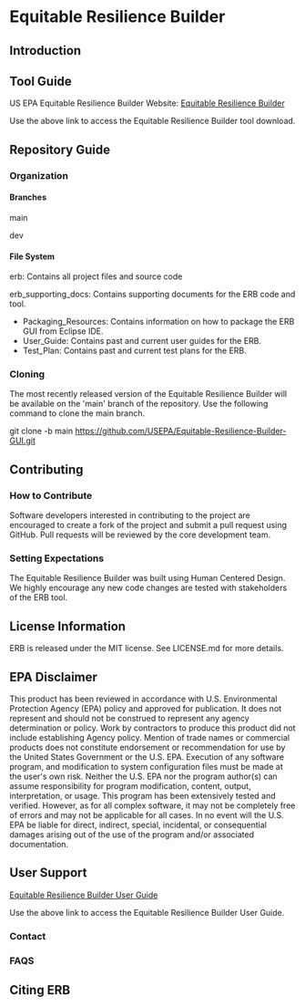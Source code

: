 # Equitable Resilience Builder

## Introduction

## Tool Guide
US EPA Equitable Resilience Builder Website:
[Equitable Resilience Builder](https://www.epa.gov/emergency-response-research/equitable-resilience-builder)

Use the above link to access the Equitable Resilience Builder tool download. 
## Repository Guide

### Organization

#### Branches
main

dev
#### File System
erb: Contains all project files and source code

erb_supporting_docs: Contains supporting documents for the ERB code and tool.
- Packaging_Resources: Contains information on how to package the ERB GUI from Eclipse IDE.
- User_Guide: Contains past and current user guides for the ERB.
- Test_Plan: Contains past and current test plans for the ERB.
  
### Cloning
The most recently released version of the Equitable Resilience Builder will be available on the 'main' branch of the repository. Use the following command to clone the main branch.

git clone -b main https://github.com/USEPA/Equitable-Resilience-Builder-GUI.git

## Contributing

### How to Contribute
Software developers interested in contributing to the project are encouraged to create a fork of the project and submit a pull request using GitHub. Pull requests will be reviewed by the core development team.

### Setting Expectations
The Equitable Resilience Builder was built using Human Centered Design. We highly encourage any new code changes are tested with stakeholders of the ERB tool.

## License Information
ERB is released under the MIT license. See LICENSE.md for more details.

## EPA Disclaimer

This product has been reviewed in accordance with U.S. Environmental Protection Agency (EPA) policy and approved for publication. It does not represent and should not be construed to represent any agency determination or policy. Work by contractors to produce this product did not include establishing Agency policy. Mention of trade names or commercial products does not constitute endorsement or recommendation for use by the United States Government or the U.S. EPA. Execution of any software program, and modification to system configuration files must be made at the user's own risk. Neither the U.S. EPA nor the program author(s) can assume responsibility for program modification, content, output, interpretation, or usage. This program has been extensively tested and verified. However, as for all complex software, it may not be completely free of errors and may not be applicable for all cases. In no event will the U.S. EPA be liable for direct, indirect, special, incidental, or consequential damages arising out of the use of the program and/or associated documentation.

## User Support
[Equitable Resilience Builder User Guide](https://cfpub.epa.gov/si/si_public_record_Report.cfm?dirEntryId=359624&Lab=CESER)

Use the above link to access the Equitable Resilience Builder User Guide. 

### Contact

### FAQS

## Citing ERB
